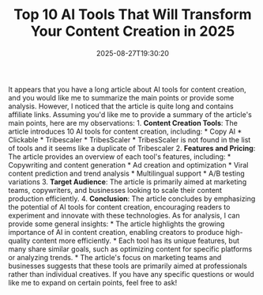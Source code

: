﻿---
title: "Top 10 AI Tools That Will Transform Your Content Creation in 2025"
date: "2025-08-27T19:30:20"
category: "Markets"
summary: ""
slug: "top 10 ai tools that will transform your content creation in"
source_urls:
  - "https://techncruncher.blogspot.com/2025/01/top-10-ai-tools-that-will-transform.html"
seo:
  title: "Top 10 AI Tools That Will Transform Your Content Creation in 2025 | Hash n Hedge"
  description: ""
  keywords: ["news", "markets", "brief"]
---
It appears that you have a long article about AI tools for content creation, and you would like me to summarize the main points or provide some analysis. However, I noticed that the article is quite long and contains affiliate links.  Assuming you'd like me to provide a summary of the article's main points, here are my observations:  1. **Content Creation Tools**: The article introduces 10 AI tools for content creation, including: 	* Copy AI 	* Clickable 	* Tribescaler 	* TribesScaler 	* TribesScaler is not found in the list of tools and it seems like a duplicate of Tribescaler  2. **Features and Pricing**: The article provides an overview of each tool's features, including: 	* Copywriting and content generation 	* Ad creation and optimization 	* Viral content prediction and trend analysis 	* Multilingual support 	* A/B testing variations 3. **Target Audience**: The article is primarily aimed at marketing teams, copywriters, and businesses looking to scale their content production efficiently. 4. **Conclusion**: The article concludes by emphasizing the potential of AI tools for content creation, encouraging readers to experiment and innovate with these technologies.  As for analysis, I can provide some general insights:  * The article highlights the growing importance of AI in content creation, enabling creators to produce high-quality content more efficiently. * Each tool has its unique features, but many share similar goals, such as optimizing content for specific platforms or analyzing trends. * The article's focus on marketing teams and businesses suggests that these tools are primarily aimed at professionals rather than individual creatives.  If you have any specific questions or would like me to expand on certain points, feel free to ask! 
